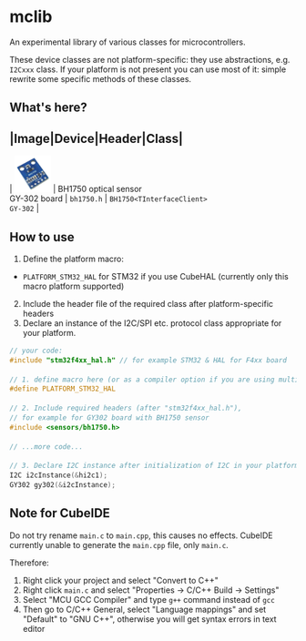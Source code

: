 # mclib

An experimental library of various classes for microcontrollers.

These device classes are not platform-specific: they use abstractions, e.g. `I2Cxxx` class.
If your platform is not present you can use most of it: simple rewrite some specific methods of these classes.

## What's here?

|Image|Device|Header|Class|
-------------------------------------
| <img src="https://github.com/edarichev/mclib/blob/master/images/bh1750.png" alt="BH1750 optical sensor" width="64" height="64" /> | BH1750 optical sensor<br>GY-302 board | `bh1750.h` | `BH1750<TInterfaceClient>`<br>`GY-302` |


## How to use

1. Define the platform macro:
* `PLATFORM_STM32_HAL` for STM32 if you use CubeHAL (currently only this macro platform supported)
2. Include the header file of the required class after platform-specific headers
3. Declare an instance of the I2C/SPI etc. protocol class appropriate for your platform.
```C++
// your code:
#include "stm32f4xx_hal.h" // for example STM32 & HAL for F4xx board

// 1. define macro here (or as a compiler option if you are using multiple source files):
#define PLATFORM_STM32_HAL

// 2. Include required headers (after "stm32f4xx_hal.h"), 
// for example for GY302 board with BH1750 sensor
#include <sensors/bh1750.h>

// ...more code...

// 3. Declare I2C instance after initialization of I2C in your platform
I2C i2cInstance(&hi2c1);
GY302 gy302(&i2cInstance);

```

## Note for CubeIDE

Do not try rename `main.c` to `main.cpp`, this causes no effects.
CubeIDE currently unable to generate the `main.cpp` file, only `main.c`.

Therefore:

1. Right click your project and select "Convert to C++"
2. Right click `main.c` and select "Properties -> C/C++ Build -> Settings"
3. Select "MCU GCC Compiler" and type `g++` command instead of `gcc`
4. Then go to C/C++ General, select "Language mappings" and set "Default" to "GNU C++", otherwise you will get syntax errors in text editor

